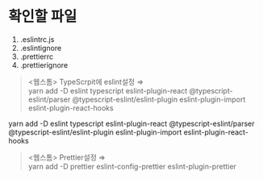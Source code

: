 # 확인할 파일
1. .eslintrc.js
2. .eslintignore
3. .prettierrc
4. .prettierignore

>  <웹스톰> TypeScrpit에 eslint설정 ⇒ <br/>
> yarn add -D eslint typescript eslint-plugin-react @typescript-eslint/parser @typescript-eslint/eslint-plugin eslint-plugin-import eslint-plugin-react-hooks

yarn add -D eslint typescript eslint-plugin-react @typescript-eslint/parser @typescript-eslint/eslint-plugin eslint-plugin-import eslint-plugin-react-hooks

> <웹스톰> Prettier설정 ⇒ <br/> 
> yarn add -D prettier eslint-config-prettier eslint-plugin-prettier